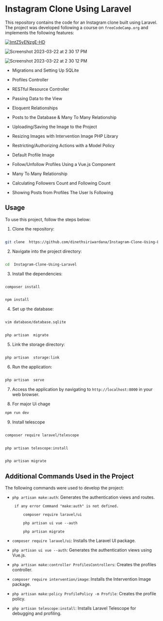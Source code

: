 
  

# Instagram Clone Using Laravel

  

This repository contains the code for an Instagram clone built using Laravel. The project was developed following a course on `freeCodeCamp.org` and implements the following features:

  
  

[![ImtZ5yENzgE-HD](https://user-images.githubusercontent.com/91774218/226859715-a37c1b52-ee03-473d-a92b-8be68cb626dd.jpg)](https://www.youtube.com/watch?v=ImtZ5yENzgE)

  

![Screenshot 2023-03-22 at 2 30 17 PM](https://user-images.githubusercontent.com/91774218/226861306-91898c69-e09c-4f91-ad08-7eb2cc51c725.png)

![Screenshot 2023-03-22 at 2 30 12 PM](https://user-images.githubusercontent.com/91774218/226861317-cc11b924-ed89-4d9d-ab30-7648e4f76159.png)

  
  

- Migrations and Setting Up SQLite

- Profiles Controller

- RESTful Resource Controller

- Passing Data to the View

- Eloquent Relationships

- Posts to the Database & Many To Many Relationship

- Uploading/Saving the Image to the Project

- Resizing Images with Intervention Image PHP Library

- Restricting/Authorizing Actions with a Model Policy

- Default Profile Image

- Follow/Unfollow Profiles Using a Vue.js Component

- Many To Many Relationship

- Calculating Followers Count and Following Count

- Showing Posts from Profiles The User Is Following

  

## Usage

  

To use this project, follow the steps below:

  

1. Clone the repository:

  
  

```sh

git clone  https://github.com/dinethsiriwardana/Instagram-Clone-Using-Laravel.git

```

  

2. Navigate into the project directory:

  

```sh

cd  Instagram-Clone-Using-Laravel

```

  

3. Install the dependencies:

  

```sh

composer install

```

  

```sh

npm install

```

  

4. Set up the database:

  
  

```sh

vim database/database.sqlite

```

```sh

php artisan  migrate

```

  

5. Link the storage directory:

  
  

```sh

php artisan  storage:link

```

  

6. Run the application:

  
  

```sh

php artisan  serve

```

  

7. Access the application by navigating to `http://localhost:8000` in your web browser.


8. For major Ui chage

```sh
npm run dev
```

9. Install telescope

  
  

```sh

composer require laravel/telescope

```

```sh

php artisan telescope:install

```

```sh

php artisan migrate

```
  

## Additional Commands Used in the Project

  

The following commands were used to develop the project:

  

-  `php artisan make:auth`: Generates the authentication views and routes.

		if any error Command "make:auth" is not defined.

            composer require laravel/ui

            php artisan ui vue --auth

            php artisan migrate

-  `composer require laravel/ui`: Installs the Laravel UI package.

-  `php artisan ui vue --auth`: Generates the authentication views using Vue.js.

-  `php artisan make:controller ProfilesControllers`: Creates the profiles controller.

-  `composer require intervention/image`: Installs the Intervention Image package.

-  `php artisan make:policy ProfilePolicy -m Profile`: Creates the profile policy.

-  `php artisan telescope:install`: Installs Laravel Telescope for debugging and profiling.
